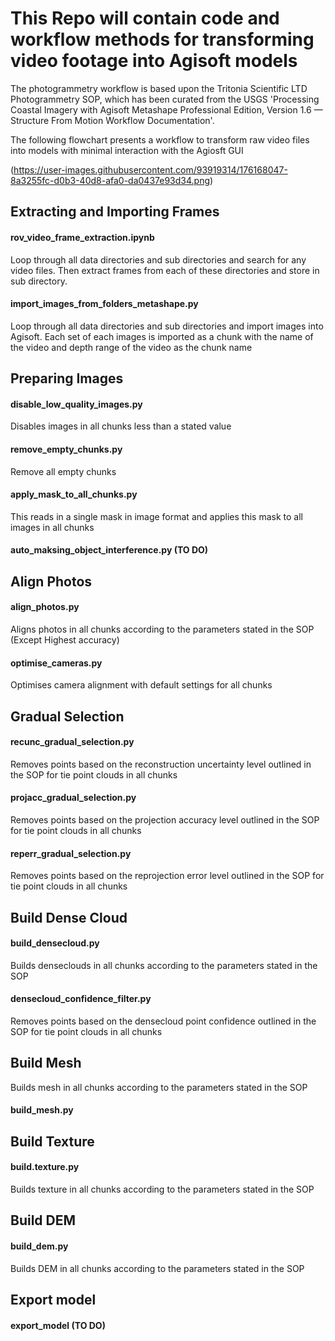 # This Repo will contain code and workflow methods for transforming video footage into Agisoft models

The photogrammetry workflow is based upon the Tritonia Scientific LTD Photogrammetry SOP, which has been curated from the USGS 'Processing Coastal Imagery with Agisoft Metashape Professional Edition, Version 1.6 — Structure From Motion Workflow Documentation'. 

The following flowchart presents a workflow to transform raw video files into models with minimal interaction with the Agiosft GUI

(https://user-images.githubusercontent.com/93919314/176168047-8a3255fc-d0b3-40d8-afa0-da0437e93d34.png)


## Extracting and Importing Frames
#### rov_video_frame_extraction.ipynb
Loop through all data directories and sub directories and search for any video files. Then extract frames from each of these directories and store in sub directory.
#### import_images_from_folders_metashape.py
Loop through all data directories and sub directories and import images into Agisoft. Each set of each images is imported as a chunk with the name of the video and depth range of the video as the chunk name
## Preparing Images 
#### disable_low_quality_images.py
Disables images in all chunks less than a stated value
#### remove_empty_chunks.py
Remove all empty chunks
#### apply_mask_to_all_chunks.py
This reads in a single mask in image format and applies this mask to all images in all chunks
#### auto_maksing_object_interference.py (TO DO)
## Align Photos
#### align_photos.py 
Aligns photos in all chunks according to the parameters stated in the SOP (Except Highest accuracy)
#### optimise_cameras.py
Optimises camera alignment with default settings for all chunks 
## Gradual Selection
#### recunc_gradual_selection.py
Removes points based on the reconstruction uncertainty level outlined in the SOP for tie point clouds in all chunks
#### projacc_gradual_selection.py
Removes points based on the projection accuracy level outlined in the SOP for tie point clouds in all chunks
#### reperr_gradual_selection.py
Removes points based on the reprojection error level outlined in the SOP for tie point clouds in all chunks
## Build Dense Cloud 
#### build_densecloud.py 
Builds denseclouds in all chunks according to the parameters stated in the SOP
#### densecloud_confidence_filter.py
Removes points based on the densecloud point confidence outlined in the SOP for tie point clouds in all chunks
## Build Mesh 
Builds mesh in all chunks according to the parameters stated in the SOP
#### build_mesh.py 
## Build Texture
#### build.texture.py 
Builds texture in all chunks according to the parameters stated in the SOP
## Build DEM
#### build_dem.py 
Builds DEM in all chunks according to the parameters stated in the SOP
## Export model 
#### export_model (TO DO)
